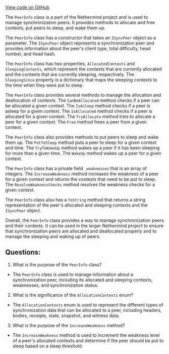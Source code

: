 [View code on GitHub](https://github.com/NethermindEth/nethermind/src/Nethermind/Nethermind.Synchronization/Peers/PeerInfo.cs)

The `PeerInfo` class is a part of the Nethermind project and is used to manage synchronization peers. It provides methods to allocate and free contexts, put peers to sleep, and wake them up. 

The `PeerInfo` class has a constructor that takes an `ISyncPeer` object as a parameter. The `ISyncPeer` object represents a synchronization peer and provides information about the peer's client type, total difficulty, head number, and head hash. 

The `PeerInfo` class has two properties, `AllocatedContexts` and `SleepingContexts`, which represent the contexts that are currently allocated and the contexts that are currently sleeping, respectively. The `SleepingSince` property is a dictionary that maps the sleeping contexts to the time when they were put to sleep. 

The `PeerInfo` class provides several methods to manage the allocation and deallocation of contexts. The `CanBeAllocated` method checks if a peer can be allocated a given context. The `IsAsleep` method checks if a peer is asleep for a given context. The `IsAllocated` method checks if a peer is allocated for a given context. The `TryAllocate` method tries to allocate a peer for a given context. The `Free` method frees a peer from a given context. 

The `PeerInfo` class also provides methods to put peers to sleep and wake them up. The `PutToSleep` method puts a peer to sleep for a given context and time. The `TryToWakeUp` method wakes up a peer if it has been sleeping for more than a given time. The `WakeUp` method wakes up a peer for a given context. 

The `PeerInfo` class has a private field `_weaknesses` that is an array of integers. The `IncreaseWeakness` method increases the weakness of a peer for a given context and returns the contexts that need to be put to sleep. The `ResolveWeaknessChecks` method resolves the weakness checks for a given context. 

The `PeerInfo` class also has a `ToString` method that returns a string representation of the peer's allocated and sleeping contexts and the `ISyncPeer` object. 

Overall, the `PeerInfo` class provides a way to manage synchronization peers and their contexts. It can be used in the larger Nethermind project to ensure that synchronization peers are allocated and deallocated properly and to manage the sleeping and waking up of peers.
## Questions: 
 1. What is the purpose of the `PeerInfo` class?
- The `PeerInfo` class is used to manage information about a synchronization peer, including its allocated and sleeping contexts, weaknesses, and synchronization status.

2. What is the significance of the `AllocationContexts` enum?
- The `AllocationContexts` enum is used to represent the different types of synchronization data that can be allocated to a peer, including headers, bodies, receipts, state, snapshot, and witness data.

3. What is the purpose of the `IncreaseWeakness` method?
- The `IncreaseWeakness` method is used to increment the weakness level of a peer's allocated contexts and determine if the peer should be put to sleep based on a sleep threshold.